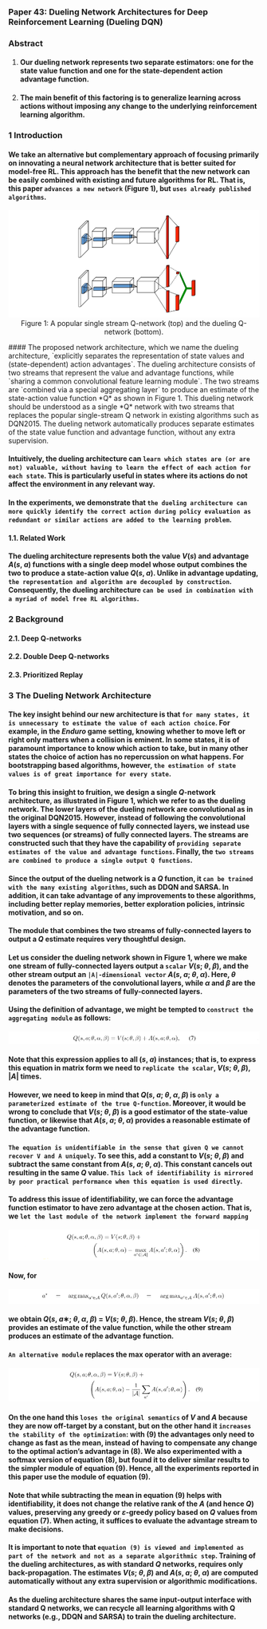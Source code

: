 ### Paper 43: Dueling Network Architectures for Deep Reinforcement Learning (Dueling DQN)

### Abstract

1. #### Our dueling network represents two separate estimators: one for the state value function and one for the state-dependent action advantage function.

2. #### The main benefit of this factoring is to generalize learning across actions without imposing any change to the underlying reinforcement learning algorithm.

### 1 Introduction

#### We take an alternative but complementary approach of focusing primarily on innovating a neural network architecture that is better suited for model-free RL. This approach has the benefit that the new network can be easily combined with existing and future algorithms for RL. That is, this paper `advances a new network` (Figure 1), but `uses already published algorithms`.

<p align="center">
<img src="/images/749.png"><br/>
Figure 1: A popular single stream Q-network (top) and the dueling Q-network (bottom).
</p>
#### The proposed network architecture, which we name the dueling architecture, `explicitly separates the representation of state values and (state-dependent) action advantages`. The dueling architecture consists of two streams that represent the value and advantage functions, while `sharing a common convolutional feature learning module`. The two streams are `combined via a special aggregating layer` to produce an estimate of the state-action value function *Q* as shown in Figure 1. This dueling network should be understood as a single *Q* network with two streams that replaces the popular single-stream Q network in existing algorithms such as DQN2015. The dueling network automatically produces separate estimates of the state value function and advantage function, without any extra supervision.

#### Intuitively, the dueling architecture can `learn which states are (or are not) valuable, without having to learn the effect of each action for each state`. This is particularly useful in states where its actions do not affect the environment in any relevant way. 

#### In the experiments, we demonstrate that `the dueling architecture can more quickly identify the correct action during policy evaluation as redundant or similar actions are added to the learning problem`.

#### 1.1. Related Work

#### The dueling architecture represents both the value *V*(*s*) and advantage *A*(*s*, *a*) functions with a single deep model whose output combines the two to produce a state-action value *Q*(*s*, *a*). Unlike in advantage updating, `the representation and algorithm are decoupled by construction`. Consequently, the dueling architecture `can be used in combination with a myriad of model free RL algorithms`.

### 2 Background

#### 2.1. Deep Q-networks

#### 2.2. Double Deep Q-networks

#### 2.3. Prioritized Replay

### 3 The Dueling Network Architecture

#### The key insight behind our new architecture is that `for many states, it is unnecessary to estimate the value of each action choice`. For example, in the *Enduro* game setting, knowing whether to move left or right only matters when a collision is eminent. In some states, it is of paramount importance to know which action to take, but in many other states the choice of action has no repercussion on what happens. For bootstrapping based algorithms, however, `the estimation of state values is of great importance for every state`.

#### To bring this insight to fruition, we design a single *Q*-network architecture, as illustrated in Figure 1, which we refer to as the dueling network. The lower layers of the dueling network are convolutional as in the original DQN2015. However, instead of following the convolutional layers with a single sequence of fully connected layers, we instead use two sequences (or streams) of fully connected layers. The streams are constructed such that they have the capability of `providing separate estimates of the value and advantage functions`. Finally, the `two streams are combined to produce a single output Q functions`.

#### Since the output of the dueling network is a *Q* function, it `can be trained with the many existing algorithms`, such as DDQN and SARSA. In addition, it can take advantage of any improvements to these algorithms, including better replay memories, better exploration policies, intrinsic motivation, and so on.

#### The module that combines the two streams of fully-connected layers to output a *Q* estimate requires very thoughtful design.

#### Let us consider the dueling network shown in Figure 1, where we make one stream of fully-connected layers output a `scalar` *V*(*s*; *θ*, *β*), and the other stream output an `|A|-dimensional vector` *A*(*s*, *a*; *θ*, *α*). Here, *θ* denotes the parameters of the convolutional layers, while *α* and *β* are the parameters of the two streams of fully-connected layers.

#### Using the definition of advantage, we might be tempted to `construct the aggregating module` as follows:

<p align="center">
<img src="/images/750.png"><br/>
</p>

#### Note that this expression applies to all (*s*, *a*) instances; that is, to express this equation in matrix form we need to `replicate the scalar`, *V*(*s*; *θ*, *β*), |*A*| times.

#### However, we need to keep in mind that *Q*(*s*, *a*; *θ*, *α*, *β*) is `only a parameterized estimate of the true Q-function`. Moreover, it would be wrong to conclude that *V*(*s*; *θ*, *β*) is a good estimator of the state-value function, or likewise that *A*(*s*, *a*; *θ*, *α*) provides a reasonable estimate of the advantage function.

#### `The equation is unidentifiable in the sense that given Q we cannot recover V and A uniquely`. To see this, add a constant to *V*(*s*; *θ*, *β*) and subtract the same constant from *A*(*s*, *a*; *θ*, *α*). This constant cancels out resulting in the same *Q* value. `This lack of identifiability is mirrored by poor practical performance when this equation is used directly`.

#### To address this issue of identifiability, we can force the advantage function estimator to have zero advantage at the chosen action. That is, we `let the last module of the network implement the forward mapping`

<p align="center">
<img src="/images/751.png"><br/>
</p>

#### Now, for

<p align="center">
<img src="/images/752.png"><br/>
</p>

#### we obtain *Q*(*s*, *a*∗; *θ*, *α*, *β*) = *V*(*s*; *θ*, *β*). Hence, the stream *V*(*s*; *θ*, *β*) provides an estimate of the value function, while the other stream produces an estimate of the advantage function.

#### `An alternative module` replaces the max operator with an average:

<p align="center">
<img src="/images/753.png"><br/>
</p>

#### On the one hand this `loses the original semantics` of *V* and *A* because they are now off-target by a constant, but on the other hand it `increases the stability of the optimization`: with (9) the advantages only need to change as fast as the mean, instead of having to compensate any change to the optimal action’s advantage in (8). We also experimented with a softmax version of equation (8), but found it to deliver similar results to the simpler module of equation (9). Hence, all the experiments reported in this paper use the module of equation (9).

#### Note that while subtracting the mean in equation (9) helps with identifiability, it does not change the relative rank of the *A* (and hence *Q*) values, preserving any greedy or *ε*-greedy policy based on *Q* values from equation (7). When acting, it suffices to evaluate the advantage stream to make decisions.

#### It is important to note that `equation (9) is viewed and implemented as part of the network and not as a separate algorithmic step`. Training of the dueling architectures, as with standard *Q* networks, requires only back-propagation. The estimates *V*(*s*; *θ*, *β*) and *A*(*s*, *a*; *θ*, *α*) are computed automatically without any extra supervision or algorithmic modifications.

#### As the dueling architecture shares the same input-output interface with standard Q networks, we can recycle all learning algorithms with Q networks (e.g., DDQN and SARSA) to train the dueling architecture.